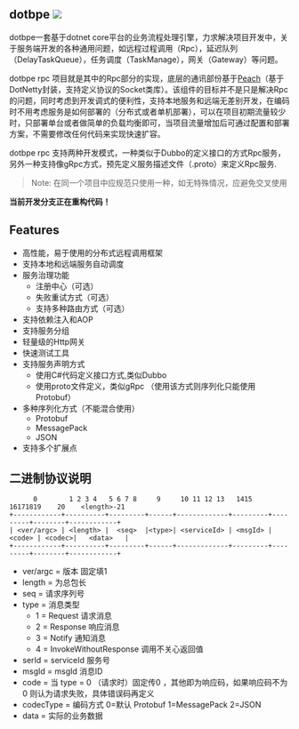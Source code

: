 dotbpe ![](https://travis-ci.org/xuanye/dotbpe.svg?branch=master)
-------------

dotbpe一套基于dotnet core平台的业务流程处理引擎，力求解决项目开发中，关于服务端开发的各种通用问题，如远程过程调用（Rpc），延迟队列（DelayTaskQueue），任务调度（TaskManage），网关（Gateway）等问题。

dotbpe rpc 项目就是其中的Rpc部分的实现，底层的通讯部份基于[Peach](https://github.com/xuanye/peach)（基于DotNetty封装，支持定义协议的Socket类库）。该组件的目标并不是只是解决Rpc的问题，同时考虑到开发调式的便利性，支持本地服务和远端无差别开发，在编码时不用考虑服务是如何部署的（分布式或者单机部署），可以在项目初期流量较少时，只部署单台或者做简单的负载均衡即可，当项目流量增加后可通过配置和部署方案，不需要修改任何代码来实现快速扩容。

dotbpe rpc 支持两种开发模式，一种类似于Dubbo的定义接口的方式Rpc服务，另外一种支持像gRpc方式，预先定义服务描述文件（.proto）来定义Rpc服务.
> Note: 在同一个项目中应规范只使用一种，如无特殊情况，应避免交叉使用


**当前开发分支正在重构代码！**

## Features

- 高性能，易于使用的分布式远程调用框架
- 支持本地和远端服务自动调度
- 服务治理功能
    - 注册中心（可选）
    - 失败重试方式（可选）
    - 支持多种路由方式（可选）
- 支持依赖注入和AOP
- 支持服务分组
- 轻量级的Http网关
- 快速测试工具
- 支持服务声明方式
    - 使用C#代码定义接口方式,类似Dubbo
    - 使用proto文件定义，类似gRpc （使用该方式则序列化只能使用Protobuf）
- 多种序列化方式（不能混合使用）
	- Protobuf
    - MessagePack
    - JSON
- 支持多个扩展点


## 二进制协议说明 

```
      0        1 2 3 4   5 6 7 8     9     10 11 12 13   1415      16171819    20    <length>-21
+------------+----------+---------+------+-------------+---------+---------+--------+------------+
| <ver/argc> | <length> |  <seq>  |<type>| <serviceId> | <msgId> |  <code> | <codec>|   <data>   |
+------------+----------+---------+------+-------------+---------+---------+--------+------------+
```

+ ver/argc = 版本 固定填1
+ length = 为总包长
+ seq  = 请求序列号
+ type = 消息类型
    * 1 = Request 请求消息
    * 2 = Response 响应消息
    * 3 = Notify 通知消息
    * 4 = InvokeWithoutResponse 调用不关心返回值
+ serId = serviceId  服务号
+ msgId = msgId 消息ID
+ code = 当 type = 0 （请求时）固定传0 ，其他即为响应码，如果响应码不为0 则认为请求失败，具体错误码再定义
+ codecType = 编码方式 0=默认 Protobuf 1=MessagePack 2=JSON
+ data = 实际的业务数据